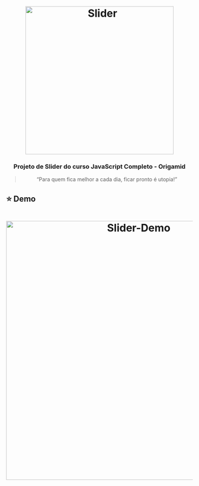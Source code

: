 <h1 align="center">
    <img alt="Slider" src="https://i.ibb.co/DrFwFL5/ndice4.png" width="400px" />
</h1>

<h3 align="center">
  Projeto de Slider do curso JavaScript Completo - Origamid
</h3>

<blockquote><p align="center">“Para quem fica melhor a cada dia, ficar pronto é utopia!”</p></blockquote>

## :star: Demo 

<h1 align="center">
    <img alt="Slider-Demo" src="https://i.ibb.co/g4gyJ8q/ndice3.png" width="700px" />
</h1>
